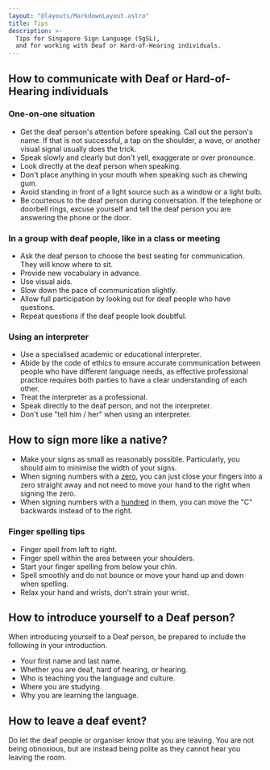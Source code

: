 ```yaml
---
layout: "@layouts/MarkdownLayout.astro"
title: Tips
description: >-
  Tips for Singapore Sign Language (SgSL),
  and for working with Deaf or Hard-of-Hearing individuals.
---
```


## How to communicate with Deaf or Hard-of-Hearing individuals

### One-on-one situation

- Get the deaf person's attention before speaking.
  Call out the person's name.
  If that is not successful,
  a tap on the shoulder, a wave,
  or another visual signal usually does the trick.
- Speak slowly and clearly but don't yell, exaggerate or over pronounce.
- Look directly at the deaf person when speaking.
- Don't place anything in your mouth when speaking such as chewing gum.
- Avoid standing in front of a light source such as a window or a light bulb.
- Be courteous to the deaf person during conversation.
  If the telephone or doorbell rings,
  excuse yourself and tell the deaf person
  you are answering the phone or the door.

### In a group with deaf people, like in a class or meeting

- Ask the deaf person to choose the best seating for communication.
  They will know where to sit.
- Provide new vocabulary in advance.
- Use visual aids.
- Slow down the pace of communication slightly.
- Allow full participation by looking out for deaf people who have questions.
- Repeat questions if the deaf people look doubtful.

### Using an interpreter

- Use a specialised academic or educational interpreter.
- Abide by the code of ethics to ensure accurate communication
  between people who have different language needs,
  as effective professional practice requires both parties
  to have a clear understanding of each other.
- Treat the interpreter as a professional.
- Speak directly to the deaf person, and not the interpreter.
- Don't use "tell him / her" when using an interpreter.

## How to sign more like a native?

- Make your signs as small as reasonably possible.
  Particularly, you should aim to minimise the width of your signs.
- When signing numbers with a [zero](../signs/zero),
  you can just close your fingers into a zero straight away and
  not need to move your hand to the right when signing the zero.
- When signing numbers with a [hundred](../signs/100) in them,
  you can move the "C" backwards instead of to the right.

### Finger spelling tips

- Finger spell from left to right.
- Finger spell within the area between your shoulders.
- Start your finger spelling from below your chin.
- Spell smoothly and do not bounce or
  move your hand up and down when spelling.
- Relax your hand and wrists, don't strain your wrist.

## How to introduce yourself to a Deaf person?

When introducing yourself to a Deaf person, be prepared
to include the following in your introduction.

- Your first name and last name.
- Whether you are deaf, hard of hearing, or hearing.
- Who is teaching you the language and culture.
- Where you are studying.
- Why you are learning the language.

## How to leave a deaf event?

Do let the deaf people or organiser know that you are leaving.
You are not being obnoxious, but are instead being polite as they
cannot hear you leaving the room.
